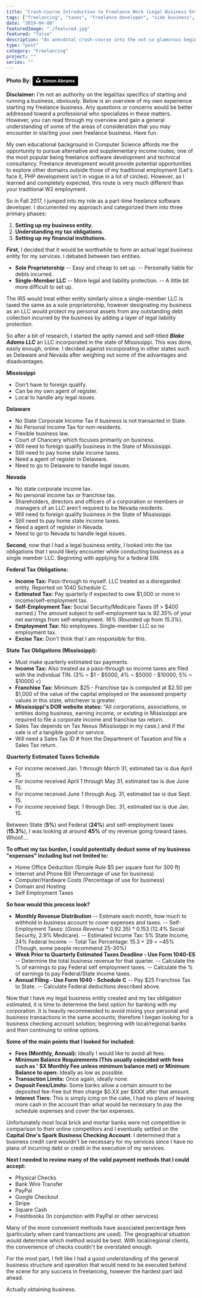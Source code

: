 ```yaml
---
title: "Crash-Course Introduction to Freelance Work (Legal Business Entity, Taxes, and Financial Institutions)"
tags: ["freelancing", "taxes", "freelance developer", "side business", "legal"]
date: "2019-04-08"
featuredImage: "./featured.jpg"
featured: "false"
description: "An anecdotal crash-course into the not-so glamorous beginnings to starting a part-time freelance software development business: taxes, bank accounts, business entities and more..."
type: "post"
category: "Freelancing"
project: ""
series: ""
---
```

**Photo By:** <a style="background-color:black;color:white;text-decoration:none;padding:4px 6px;font-family:-apple-system, BlinkMacSystemFont, &quot;San Francisco&quot;, &quot;Helvetica Neue&quot;, Helvetica, Ubuntu, Roboto, Noto, &quot;Segoe UI&quot;, Arial, sans-serif;font-size:12px;font-weight:bold;line-height:1.2;display:inline-block;border-radius:3px" href="https://unsplash.com/@flysi3000?utm_medium=referral&amp;utm_campaign=photographer-credit&amp;utm_content=creditBadge" target="_blank" rel="noopener noreferrer" title="Download free do whatever you want high-resolution photos from Simon Abrams"><span style="display:inline-block;padding:2px 3px"><svg xmlns="http://www.w3.org/2000/svg" style="height:12px;width:auto;position:relative;vertical-align:middle;top:-2px;fill:white" viewBox="0 0 32 32"><title>unsplash-logo</title><path d="M10 9V0h12v9H10zm12 5h10v18H0V14h10v9h12v-9z"></path></svg></span><span style="display:inline-block;padding:2px 3px">Simon Abrams</span></a>

**Disclaimer:** I'm not an authority on the legal/tax specifics of starting and running a business, obviously. Below is an overview of my own experience starting my freelance business. Any questions or concerns would be better addressed toward a professional who specializes in these matters. However, you can read through my overview and gain a general understanding of some of the areas of consideration that you may encounter in starting your own freelance business. Have fun.

My own educational background in Computer Science affords me the opportunity to pursue alternative and supplementary income routes; one of the most popular being freelance software development and technical consultancy. Freelance development would provide potential opportunities to explore other domains outside those of my traditional employment (Let's face it, PHP development isn't in vogue in a lot of circles). However, as I learned and completely expected, this route is very much different than your traditional W2 employment. 

So in Fall 2017, I jumped into my role as a part-time freelance software developer. I documented my approach and categorized them into three primary phases:

1. **Setting up my business entity.**
2. **Understanding my tax obligations.**
3. **Setting up my financial institutions.**

**First**, I decided that it would be worthwhile to form an actual legal business entity for my services. I debated between two entities.

- **Sole Proprietorship**
-- Easy and cheap to set up.
-- Personally liable for debts incurred.
- **Single-Member LLC**
-- More legal and liability protection.
-- A little bit more difficult to set up. 

The IRS would treat either entity similarly since a single-member LLC is taxed the same as a sole proprietorship, however designating my business as an LLC would protect my personal assets from any outstanding debt collection incurred by the business by adding a layer of legal liability protection.

So after a bit of research, I started the aptly named and self-titled ***Blake Adams LLC*** an LLC incorporated in the state of Mississippi. This was done, easily enough, online. I decided against incorporating in other states such as Delaware and Nevada after weighing out some of the advantages and disadvantages.

**Mississippi**
+ Don't have to foreign qualify.
+ Can be my own agent of register.
+ Local to handle any legal issues.

**Delaware**
- No State Corporate Income Tax if business is not transacted in State.
- No Personal Income Tax for non-residents.
- Flexible business law.
- Court of Chancery which focuses primarily on business.
- Will need to foreign qualify business in the State of Mississippi.
- Still need to pay home state income taxes.
- Need a agent of register in Delaware.
- Need to go to Delaware to handle legal issues.

**Nevada**
- No state corporate income tax.
- No personal income tax or franchise tax.
- Shareholders, directors and officers of a corporation or members or managers of an LLC aren't required to be Nevada residents.
- Will need to foreign qualify business in the State of Mississippi.
- Still need to pay home state income taxes.
- Need a agent of register in Nevada.
- Need to go to Nevada to handle legal issues.

**Second**, now that I had a legal business entity, I looked into the tax obligations that I would likely encounter while conducting business as a single member LLC. Beginning with applying for a federal EIN. 

**Federal Tax Obligations:**
-   **Income Tax:** Pass-through to myself. LLC treated as a disregarded entity. Reported on 1040 Schedule C.
-   **Estimated Tax:** Pay quarterly if expected to owe $1,000 or more in income/self-employment tax.
-   **Self-Employment Tax:** Social Security/Medicare Taxes (If > $400 earned.) The amount subject to self-employment tax is *92.35*% of your net earnings from self-employment. *16%* (Rounded up from *15.3%*).
-   **Employment Tax:** No employees. Single-member LLC so no employment tax.
-   **Excise Tax:** Don't think that I am responsible for this.
  
**State Tax Obligations (Mississippi):**
-   Must make quarterly estimated tax payments.
-   **Income Tax:** Also treated as a pass-through so income taxes are filed with the individual TIN. (3% ~ $1 - $5000, 4% ~ $5000 - $10000, 5% ~ $10000 <)
-   **Franchise Tax:** Minimum: $25 - Franchise tax is computed at $2.50 per $1,000 of the value of the capital employed or the assessed property values in this state, whichever is greater.
-   **Mississippi's DOR website states:**  "All corporations, associations, or entities doing business, earning income, or existing in Mississippi are required to file a corporate income and franchise tax return.
-   Sales Tax depends on Tax Nexus (Mississippi in my case.) and if the sale is of a tangible good or service.
-   Will need a Sales Tax ID # from the Department of Taxation and file a Sales Tax return.

**Quarterly Estimated Taxes Schedule**
-   For income received Jan. 1 through March 31, estimated tax is due April 15.
-   For income received April 1 through May 31, estimated tax is due June 15.
-   For income received June 1 through Aug. 31, estimated tax is due Sept. 15.
-   For income received Sept. 1 through Dec. 31, estimated tax is due Jan. 15.

Between State (**5%**) and Federal (**24%**)  and self-employment taxes (**15.3%**), I was looking at around **45%** of my revenue going toward taxes. Whoof....

**To offset my tax burden, I could potentially deduct some of my business "expenses" including but not limited to:**

-   Home Office Deduction (Simple Rule $5 per square foot for 300 ft)
-   Internet and Phone Bill (Percentage of use for business)
-   Computer/Hardware Costs (Percentage of use for business)
-   Domain and Hosting
-   Self Employment Taxes

**So how would this process look?**

-   **Monthly Revenue Distribution**
--   Estimate each month, how much to withhold in business account to cover expenses and taxes.
--   Self-Employment Taxes: (*Gross Revenue* * 0.92.35) * 0.153 (12.4% Social Security, 2.9% Medicare). 
--   Estimated Income Tax: 5% State Income, 24% Federal Income
--   Total Tax Percentage: 15.3 + 29 = ~45% (Though, some people recommend 25-30%)
-   **Week Prior to Quarterly Estimated Taxes Deadline - Use Form 1040-ES**
--   Determine the total business revenue for that quarter.
--   Calculate the % of earnings to pay Federal self employment taxes.
--   Calculate the % of earnings to pay Federal/State income taxes.
-   **Annual Filing - Use Form 1040 - Schedule C**
--   Pay $25 Franchise Tax to State.
--   Calculate Federal deductions described above.

Now that I have my legal business entity created and my tax obligation estimated, it is time to determine the best option for banking with my corporation. It is heavily recommended to avoid mixing your personal and business transactions in the same accounts; therefore I began looking for a business checking account solution; beginning with local/regional banks and then continuing to online options.

**Some of the main points that I looked for included:**
- **Fees (Monthly, Annual):** Ideally I would like to avoid all fees.
- **Minimum Balance Requirements (This usually coincided with fees such as ' $X Monthly Fee unless minimum balance met) or Minimum Balance to open:** Ideally as low as possible.
- **Transaction Limits:** Once again, ideally none.
- **Deposit Fees/Limits:** Some banks allow a certain amount to be deposited fee-free but then charge $0.XX per $XXX after that amount.
- **Interest Tiers:** This is simply icing on the cake, I had no plans of leaving more cash in the account than what would be necessary to pay the schedule expenses and cover the tax expenses.

Unfortunately most local brick and mortar banks were not competitive in comparison to their online competitors and I eventually settled on the **Capital One's Spark Business Checking Account**. I determined that a business credit card wouldn't be necessary for my services since I have no plans of incurring debt or credit in the execution of my services.

**Next I needed to review many of the valid payment methods that I could accept:**

-   Physical Checks
-   Bank Wire Transfer
-   PayPal
-   Google Checkout
-   Stripe
-   Square Cash
-   Freshbooks (In conjunction with PayPal or other services)

Many of the more convenient methods have associated percentage fees (particularly when card transactions are used). The geographical situation would determine which method would be best. With local/regional clients, the convenience of checks couldn't be overstated enough.

For the most part, I felt like I had a good understanding of the general business structure and operation that would need to be executed behind the scene for any success in freelancing, however the hardest part laid ahead. 

Actually obtaining business.